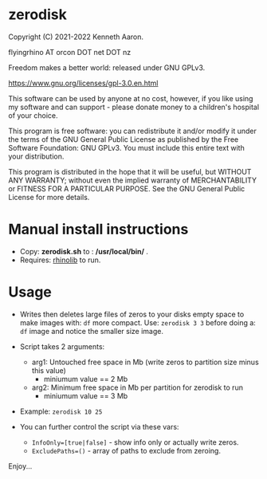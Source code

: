 # zerodisk

Copyright (C) 2021-2022 Kenneth Aaron.

flyingrhino AT orcon DOT net DOT nz

Freedom makes a better world: released under GNU GPLv3.

https://www.gnu.org/licenses/gpl-3.0.en.html

This software can be used by anyone at no cost, however, if you like using my software and can support - please donate money to a children's hospital of your choice.

This program is free software: you can redistribute it and/or modify it under the terms of the GNU General Public License as published by the Free Software Foundation: GNU GPLv3. You must include this entire text with your distribution.

This program is distributed in the hope that it will be useful, but WITHOUT ANY WARRANTY; without even the implied warranty of MERCHANTABILITY or FITNESS FOR A PARTICULAR PURPOSE.
See the GNU General Public License for more details.


# Manual install instructions

* Copy:  **zerodisk.sh**   to : **/usr/local/bin/** .
* Requires:  [rhinolib](https://github.com/flyingrhinonz/rhinolib_bash)  to run.



# Usage

* Writes then deletes large files of zeros to your disks empty space to make images with:  `df` more compact.
Use: `zerodisk 3 3`  before doing a:  `df`  image and notice the smaller size image.

* Script takes 2 arguments:
    * arg1: Untouched free space in Mb (write zeros to partition size minus this value)
        * miniumum value == 2 Mb
    * arg2: Minimum free space in Mb per partition for zerodisk to run
        * miniumum value == 3 Mb

* Example:  `zerodisk 10 25`

* You can further control the script via these vars:
    * `InfoOnly=[true|false]` - show info only or actually write zeros.
    * `ExcludePaths=()` - array of paths to exclude from zeroing.


Enjoy...


